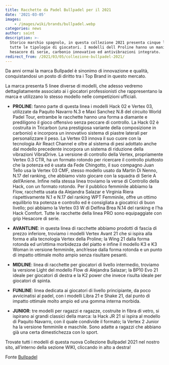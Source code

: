 ```yaml
---
title: Racchette da Padel Bullpadel per il 2021
date: '2021-03-05'
images:
    - /images/wiki/brands/bullpadel.webp
categories: news
author: saint
description: >-
  Storico marchio spagnolo, in questa collezione 2021 presenta cinque linee, per
  tutte le tipologie di giocatori. I modelli dell Proline hanno un manico in
  hesacore di serie, carbonio innovativo ed antivibrazioni integrato.
redirect_from: /2021/03/05/collezione-bullpadel-2021/
---
```

Da anni ormai la marca Bullpadel è sinonimo di innovazione e qualità, conquistandosi un posto di diritto tra i Top Brand in questo mercato. 

La marca presenta 5 linee diverse di modelli, che adesso vedremo dettagliatamente associato ai i giocatori professionisti che rappresentano la marca e utilizzano lo stesso modello nelle competizioni ufficiali. 

- **PROLINE**: fanno parte di questa linea i modelli Hack 02 e Vertex 03, utilizzate da Paquito Navarro N.3 e Maxi Sanchez N.8 del circuito World Padel Tour, entrambe le racchette hanno una forma a diamante e prediligono il gioco offensivo senza peccare di controllo. La Hack 02 è costruita in Tricarbon (una prestigiosa variante della composizione in carbonio) e incorpora un innovativo sistema di piastre laterali per personalizzare il peso. La Vertex 03 innova il suo cuore con la tecnologia Air React Channel e oltre al sistema di pesi adottato anche dal modello precedente incorpora un sistema di riduzione della vibrazioni VibraDrive. La versione di controllo della Vertex, propriamente Vertex 0.3 CTR, ha un formato rotondo per ricercare il controllo piuttosto che la potenza ed è usata da Fede Chingotto, il suo compagno Juan Tello usa la Vertex 03 CMF, stesso modello usato da Martin Di Nenno, N.17 del ranking, che abbiamo visto giocare con la squadra di Serie A dell’Aniene. Infine nella stessa linea troviamo la verse di Controllo della Hack, con un formato rotondo. Per il pubblico femminile abbiamo la Flow, racchetta usata da Alejandra Salazar e Virginia Riera rispettivamente N.1 e N.17 del ranking WPT Femminile, offre un ottimo equilibrio tra potenza e controllo ed è consigliata a giocatrici di buon livello; poi abbiamo la Vertex 03 W di Delfina Brea N.14 del ranking e l’ha Hack Comfort. Tutte le racchette della linea PRO sono equipaggiate con grip Hesacore di serie. 

- **AVANTLINE**: in questa linea di racchette abbiamo prodotti di fascia di prezzo inferiore, troviamo i modelli Vertex Avant 21 che si ispira alla forma e alla tecnologia Vertex della Proline; la Wing 21 dalla forma rotonda ed un’ottima morbidezza del piatto e infine il modello K3 e K3 Woman in versione femminile,  anch’esse dalla forma rotonda e un punto di impatto ottimale molto ampio senza risultare pesanti. 

- **MIDLINE**: linea di racchette per giocatori di livello intermedio, troviamo la versione Light del modello Flow di Alejandra Salazar; la BP10 Evo 21 ideale per giocatori di destra e la K2 power che invece risulta ideale per giocatori di spinta. 

- **FUNLINE**: linea dedicata ai giocatori di livello principiante, da poco avvicinatisi al padel, con i modelli Libra 21 e Shake 21, dal punto di impatto ottimale molto ampio ed una gomma interna morbida.

- **JUNIOR**: tre modelli per ragazzi e ragazze, costruite in fibra di vetro, si ispirano ai grandi classici della marca: la Hack JR 21 si ispira al modello di Paquito Navarro, con il quale condivide il formato; la Vertex 2 Junior ha la versione femminile e maschile. Sono adatte a ragazzi che abbiano già una certa dimestichezza con lo sport. 

Trovate tutti i modelli di questa nuova Collezione Bullpadel 2021 nel nostro sito, all’interno della sezione WIKI, cliccando in alto a destra!

Fonte [Bullpadel](https://www.bullpadel.com/it/)

